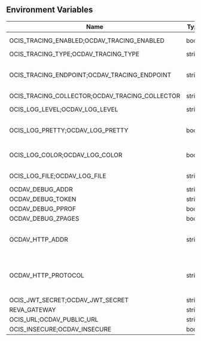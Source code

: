## Environment Variables

| Name | Type | Default Value | Description |
|------|------|---------------|-------------|
| OCIS_TRACING_ENABLED;OCDAV_TRACING_ENABLED | bool | false | Activates tracing.|
| OCIS_TRACING_TYPE;OCDAV_TRACING_TYPE | string |  | |
| OCIS_TRACING_ENDPOINT;OCDAV_TRACING_ENDPOINT | string |  | The endpoint to the tracing collector.|
| OCIS_TRACING_COLLECTOR;OCDAV_TRACING_COLLECTOR | string |  | |
| OCIS_LOG_LEVEL;OCDAV_LOG_LEVEL | string |  | The log level.|
| OCIS_LOG_PRETTY;OCDAV_LOG_PRETTY | bool | false | Activates pretty log output.|
| OCIS_LOG_COLOR;OCDAV_LOG_COLOR | bool | false | Activates colorized log output.|
| OCIS_LOG_FILE;OCDAV_LOG_FILE | string |  | The target log file.|
| OCDAV_DEBUG_ADDR | string | 127.0.0.1:9163 | |
| OCDAV_DEBUG_TOKEN | string |  | |
| OCDAV_DEBUG_PPROF | bool | false | |
| OCDAV_DEBUG_ZPAGES | bool | false | |
| OCDAV_HTTP_ADDR | string | 127.0.0.1:0 | The address of the http service.|
| OCDAV_HTTP_PROTOCOL | string | tcp | The transport protocol of the http service.|
| OCIS_JWT_SECRET;OCDAV_JWT_SECRET | string |  | |
| REVA_GATEWAY | string | 127.0.0.1:9142 | |
| OCIS_URL;OCDAV_PUBLIC_URL | string | https://localhost:9200 | |
| OCIS_INSECURE;OCDAV_INSECURE | bool | false | |